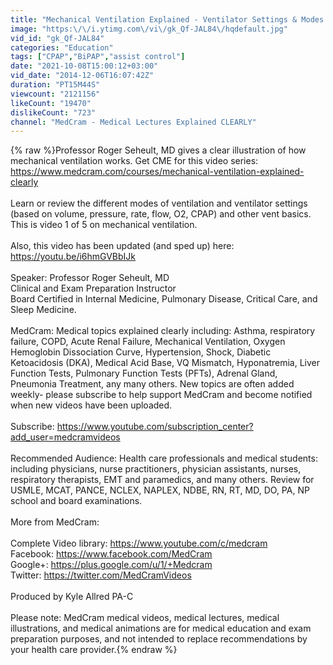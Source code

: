 ```yaml
---
title: "Mechanical Ventilation Explained - Ventilator Settings & Modes (Respiratory Failure)"
image: "https:\/\/i.ytimg.com\/vi\/gk_Qf-JAL84\/hqdefault.jpg"
vid_id: "gk_Qf-JAL84"
categories: "Education"
tags: ["CPAP","BiPAP","assist control"]
date: "2021-10-08T15:00:12+03:00"
vid_date: "2014-12-06T16:07:42Z"
duration: "PT15M44S"
viewcount: "2121156"
likeCount: "19470"
dislikeCount: "723"
channel: "MedCram - Medical Lectures Explained CLEARLY"
---
```

{% raw %}Professor Roger Seheult, MD gives a clear illustration of how mechanical ventilation works.  Get CME for this video series: <a rel="nofollow" target="blank" href="https://www.medcram.com/courses/mechanical-ventilation-explained-clearly">https://www.medcram.com/courses/mechanical-ventilation-explained-clearly</a>  <br /><br />Learn or review the different modes of ventilation and ventilator settings (based on volume, pressure, rate, flow, O2, CPAP) and other vent basics. This is video 1 of 5 on mechanical ventilation. <br /><br />Also, this video has been updated (and sped up) here: <a rel="nofollow" target="blank" href="https://youtu.be/i6hmGVBbIJk">https://youtu.be/i6hmGVBbIJk</a><br /><br />Speaker: Professor Roger Seheult, MD<br />Clinical and Exam Preparation Instructor<br />Board Certified in Internal Medicine, Pulmonary Disease, Critical Care, and Sleep Medicine.<br /><br />MedCram: Medical topics explained clearly including: Asthma, respiratory failure, COPD, Acute Renal Failure, Mechanical Ventilation,  Oxygen Hemoglobin Dissociation Curve, Hypertension, Shock, Diabetic Ketoacidosis (DKA), Medical Acid Base, VQ Mismatch, Hyponatremia, Liver Function Tests, Pulmonary Function Tests (PFTs), Adrenal Gland, Pneumonia Treatment, any many others.  New topics are often added weekly- please subscribe to help support MedCram and become notified when new videos have been uploaded.  <br /><br />Subscribe: <a rel="nofollow" target="blank" href="https://www.youtube.com/subscription_center?add_user=medcramvideos">https://www.youtube.com/subscription_center?add_user=medcramvideos</a><br /><br />Recommended Audience: Health care professionals and medical students: including physicians, nurse practitioners, physician assistants, nurses, respiratory therapists, EMT and paramedics, and many others. Review for USMLE, MCAT, PANCE, NCLEX, NAPLEX, NDBE, RN, RT, MD, DO, PA, NP school and board examinations.<br /><br />More from MedCram:<br /><br />Complete Video library: <a rel="nofollow" target="blank" href="https://www.youtube.com/c/medcram">https://www.youtube.com/c/medcram</a><br />Facebook: <a rel="nofollow" target="blank" href="https://www.facebook.com/MedCram">https://www.facebook.com/MedCram</a><br />Google+: <a rel="nofollow" target="blank" href="https://plus.google.com/u/1/+Medcram">https://plus.google.com/u/1/+Medcram</a><br />Twitter: <a rel="nofollow" target="blank" href="https://twitter.com/MedCramVideos">https://twitter.com/MedCramVideos</a><br /><br />Produced by Kyle Allred PA-C<br /><br />Please note: MedCram medical videos, medical lectures, medical illustrations, and medical animations are for medical education and exam preparation purposes, and not intended to replace recommendations by your health care provider.{% endraw %}
